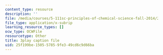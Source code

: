 ```yaml
---
content_type: resource
description: ''
file: /media/courses/5-111sc-principles-of-chemical-science-fall-2014/25f199be150557859fe349cd6c9d66ba_4q0T9c7jotw.vtt
file_type: application/x-subrip
learning_resource_types: []
ocw_type: OCWFile
resourcetype: Other
title: 3play caption file
uid: 25f199be-1505-5785-9fe3-49cd6c9d66ba
---
```

